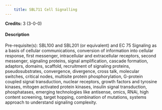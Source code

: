```yaml
---
    title: SBL711 Cell Signalling
---
```

**Credits:** 3 (3-0-0)



#### Description 
Pre-requisite(s): SBL100 and SBL201 (or equivalent) and EC 75 Signaling as a basis of cellular communications, conversion of information into cellular response, first messenger, intracellular and extracellular receptors, second messenger, signaling proteins, signal amplification, cascade formation, adaptors, domains, scaffold, recruitment of signaling proteins, pseudosubstrates, convergence, divergence, cross talk, molecular switches, critical nodes, multisite protein phosphorylation, G-protein coupled signal transduction, nuclear receptors, growth factors and tyrosine kinases, mitogen activated protein kinases, insulin signal transduction, phosphatases, emerging technologies like antisense, omics, RNAi, high content screening, target hopping, combination of mutations, systems approach to understand signaling complexity.